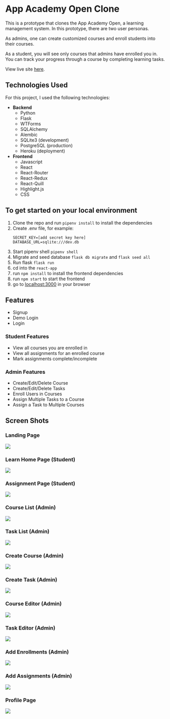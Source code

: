 # **App Academy Open Clone**

This is a prototype that clones the App Academy Open, a learning management system. In this prototype, there are two user personas.

As admins, one can create customized courses and enroll students into their courses.

As a student, you will see only courses that admins have enrolled you in. You can track your progress through a course by completing learning tasks. 

View live site [here](https://aa-open.herokuapp.com).

## **Technologies Used**
For this project, I used the following technologies:

- **Backend**
    - Python
    - Flask
    - WTForms
    - SQLAlchemy
    - Alembic
    - SQLite3 (development)
    - PostgreSQL (production)
    - Heroku (deployment)
- **Frontend**
    - Javascript
    - React
    - React-Router
    - React-Redux
    - React-Quill
    - Highlight.js
    - CSS

## **To get started on your local environment**

1. Clone the repo and run `pipenv install` to install the dependencies
2. Create .env file, for example:
    ```
    SECRET_KEY=[add secret key here]
    DATABASE_URL=sqlite:///dev.db
    ```
3. Start pipenv shell `pipenv shell`
4. Migrate and seed database `flask db migrate` and `flask seed all`
5. Run flask `flask run`
6. cd into the `react-app`
7. run `npm install` to install the frontend dependencies
8. run `npm start` to start the frontend
9. go to [localhost:3000](localhost:3000) in your browser

## **Features**
- Signup
- Demo Login
- Login

### **Student Features**
- View all courses you are enrolled in
- View all assignments for an enrolled course
- Mark assignments complete/incomplete

### **Admin Features**
- Create/Edit/Delete Course
- Create/Edit/Delete Tasks
- Enroll Users in Courses
- Assign Multiple Tasks to a Course
- Assign a Task to Multiple Courses

## **Screen Shots**
### Landing Page
<img src='https://p406.p1.n0.cdn.getcloudapp.com/items/9ZuzjPbq/dc23f00c-dd34-4bbe-a322-ee09a1cf2d95.jpg?source=viewer&v=4636c1b6eea648d8904dba56885f61ae'>

### Learn Home Page (Student)
<img src='https://p406.p1.n0.cdn.getcloudapp.com/items/RBuBq781/8e9cd253-01ed-40f8-8dea-b3276c12b2de.jpg?v=2da5d5eb37d6e8e17a79e1620971064c'>

### Assignment Page (Student)
<img src='https://p406.p1.n0.cdn.getcloudapp.com/items/NQu4gb8W/bf968713-18f7-404c-9000-e8f429da15ad.jpg?v=721a4d44a2199bee7ccc1554960a74cb'>

### Course List (Admin)
<img src='https://p406.p1.n0.cdn.getcloudapp.com/items/bLuOjrWG/c3dd447f-e735-4293-aa0b-c51bbfe1c30d.jpg?v=044aa6b8b6d73fc93045e3ae95cfe6ec'>

### Task List (Admin)
<img src='https://p406.p1.n0.cdn.getcloudapp.com/items/wbuvWr27/a5489cc1-96ae-401c-a86a-9522496e91fb.jpg?v=2f03c22a5c7233282791325b29e41a1a'>

### Create Course (Admin)
<img src='https://p406.p1.n0.cdn.getcloudapp.com/items/2Nu65xnN/a58fdc94-c8cb-4bf5-b1b5-5b1566d5d626.jpg?v=962aeb54be6ee0735bde938e9c9b553b'>

### Create Task (Admin)
<img src='https://p406.p1.n0.cdn.getcloudapp.com/items/NQu4gb86/cb0f8bd4-e953-4523-809d-8c7679db746c.jpg?v=e46af76148458334de53db3357727355'>

### Course Editor (Admin)
<img src='https://p406.p1.n0.cdn.getcloudapp.com/items/9ZuzjP50/5821832c-b7ac-4f31-90cc-ce17fdaf84de.jpg?v=efa1aefc9ca7e9106ce335161d90f4b2'>

### Task Editor (Admin)
<img src='https://p406.p1.n0.cdn.getcloudapp.com/items/6quN2k6Z/27e9e813-a472-40b1-a3b6-c11333eb51a9.jpg?v=67b5c9b196bc8fdcd40ecd81909aae60'>


### Add Enrollments (Admin)
<img src='https://p406.p1.n0.cdn.getcloudapp.com/items/KounByg0/29384b43-b9c6-4a6a-8af6-284e17481f2e.jpg?v=2ca169823ffb920e4a5381ab63d172df'>

### Add Assignments (Admin)
<img src='https://p406.p1.n0.cdn.getcloudapp.com/items/v1uEelJy/04e92ce5-e2b5-4ab6-bd78-49f38c0a5545.jpg?v=38bec02ee66f3688fb7065408431b777'>

### Profile Page
<img src='https://p406.p1.n0.cdn.getcloudapp.com/items/rRu5lvrv/757a61ea-0547-440f-bf4d-3c0e72fb8ec1.jpg?v=51922c8bd02df3730030fa0efcff08eb'>